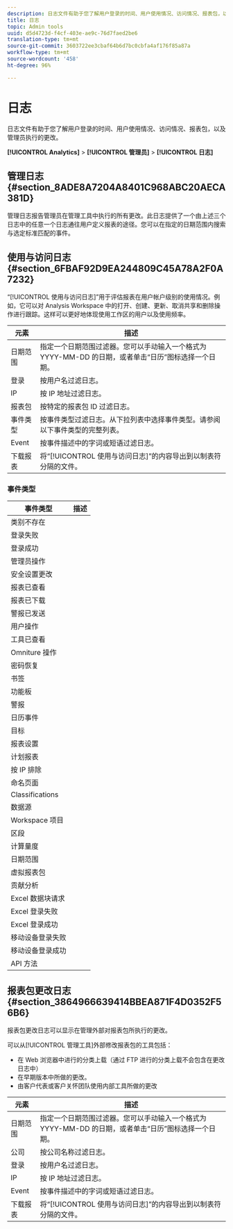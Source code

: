 ```yaml
---
description: 日志文件有助于您了解用户登录的时间、用户使用情况、访问情况、报表包，以及管理员执行的更改。
title: 日志
topic: Admin tools
uuid: d5d4723d-f4cf-403e-ae9c-76d7faed2be6
translation-type: tm+mt
source-git-commit: 3603722ee3cbaf64b6d7bc0cbfa4af176f85a87a
workflow-type: tm+mt
source-wordcount: '458'
ht-degree: 96%

---
```



# 日志

日志文件有助于您了解用户登录的时间、用户使用情况、访问情况、报表包，以及管理员执行的更改。

**[!UICONTROL Analytics]** > **[!UICONTROL 管理员]** > **[!UICONTROL 日志]**

## 管理日志 {#section_8ADE8A7204A8401C968ABC20AECA381D}

管理日志报告管理员在管理工具中执行的所有更改。此日志提供了一个由上述三个日志中的任意一个日志通往用户定义报表的途径。您可以在指定的日期范围内搜索与选定标准匹配的事件。

## 使用与访问日志 {#section_6FBAF92D9EA244809C45A78A2F0A7232}

“[!UICONTROL 使用与访问日志]”用于评估报表在用户帐户级别的使用情况。例如，它可以对 Analysis Workspace 中的打开、创建、更新、取消共享和删除操作进行跟踪。这样可以更好地体现使用工作区的用户以及使用频率。

| 元素 | 描述 |
|---|---|
| 日期范围 | 指定一个日期范围过滤器。您可以手动输入一个格式为 YYYY-MM-DD 的日期，或者单击“日历”图标选择一个日期。 |
| 登录 | 按用户名过滤日志。 |
| IP | 按 IP 地址过滤日志。 |
| 报表包 | 按特定的报表包 ID 过滤日志。 |
| 事件类型 | 按事件类型过滤日志。从下拉列表中选择事件类型。请参阅以下事件类型的完整列表。 |
| Event | 按事件描述中的字词或短语过滤日志。 |
| 下载报表 | 将“[!UICONTROL 使用与访问日志]”的内容导出到以制表符分隔的文件。 |

### 事件类型

| 事件类型 | 描述 |
| --- |--- |
| 类别不存在 |  |
| 登录失败 |  |
| 登录成功 |  |
| 管理员操作 |  |
| 安全设置更改 |  |
| 报表已查看 |  |
| 报表已下载 |  |
| 警报已发送 |  |
| 用户操作 |  |
| 工具已查看 |  |
| Omniture 操作 |  |
| 密码恢复 |  |
| 书签 |  |
| 功能板 |  |
| 警报 |  |
| 日历事件 |  |
| 目标 |  |
| 报表设置 |  |
| 计划报表 |  |
| 按 IP 排除 |  |
| 命名页面 |  |
| Classifications |  |
| 数据源 |  |
| Workspace 项目 |  |
| 区段 |  |
| 计算量度 |  |
| 日期范围 |  |
| 虚拟报表包 |  |
| 贡献分析 |  |
| Excel 数据块请求 |  |
| Excel 登录失败 |  |
| Excel 登录成功 |  |
| 移动设备登录失败 |  |
| 移动设备登录成功 |  |
| API 方法 |  |


## 报表包更改日志 {#section_3864966639414BBEA871F4D0352F56B6}

报表包更改日志可以显示在管理外部对报表包所执行的更改。

可以从[!UICONTROL 管理工具]外部修改报表包的工具包括：

* 在 Web 浏览器中进行的分类上载（通过 FTP 进行的分类上载不会包含在更改日志中）
* 在早期版本中所做的更改。
* 由客户代表或客户关怀团队使用内部工具所做的更改

| 元素 | 描述 |
|---|---|
| 日期范围 | 指定一个日期范围过滤器。您可以手动输入一个格式为 YYYY-MM-DD 的日期，或者单击“日历”图标选择一个日期。 |
| 公司 | 按公司名称过滤日志。 |
| 登录 | 按用户名过滤日志。 |
| IP | 按 IP 地址过滤日志。 |
| Event | 按事件描述中的字词或短语过滤日志。 |
| 下载报表 | 将“[!UICONTROL 使用与访问日志]”的内容导出到以制表符分隔的文件。 |

